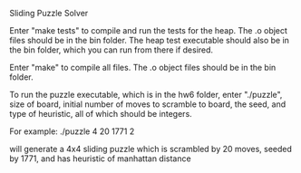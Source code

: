 Sliding Puzzle Solver

Enter "make tests" to compile and run the tests for the heap. The .o object files should be in the bin folder. The heap test executable should also be in the bin folder, which you can run from there if desired.

Enter "make" to compile all files. The .o object files should be in the bin folder.

To run the puzzle executable, which is in the hw6 folder, enter "./puzzle", size of board, initial number of moves to scramble to board, the seed, and type of heuristic, all of which should be integers.

For example:
./puzzle 4 20 1771 2

will generate a 4x4 sliding puzzle which is scrambled by 20 moves, seeded by 1771, and has heuristic of manhattan distance

